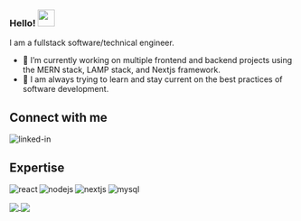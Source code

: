 ### Hello! <img src="https://raw.githubusercontent.com/MartinHeinz/MartinHeinz/master/wave.gif" width="30px">

I am a fullstack software/technical engineer.

- 🔭 I’m currently working on multiple frontend and backend projects using the MERN stack, LAMP stack, and Nextjs framework.
- 🌱 I am always trying to learn and stay current on the best practices of software development.

## Connect with me

[<img align="left" alt="linked-in" src="https://img.shields.io/badge/linkedin-%230077B5.svg?&style=for-the-badge&logo=linkedin&logoColor=white" />](https://www.linkedin.com/in/jahmaul-holmes/)
<br>
## Expertise
<img align="left" alt="react" src="https://img.shields.io/badge/react%20-%2320232a.svg?&style=for-the-badge&logo=react&logoColor=%2361DAFB" />

<img align="left" alt="nodejs" src="https://img.shields.io/badge/node.js%20-%2343853D.svg?&style=for-the-badge&logo=node.js&logoColor=white" />

<img align="left" alt="nextjs" src="https://img.shields.io/badge/next.js%20-%231877F2.svg?&style=for-the-badge&logo=next.js&logoColor=white" />

<img align="left" alt="mysql" src="https://img.shields.io/badge/mysql%20-FE7A16.svg?&style=for-the-badge&logo=mysql&logoColor=white" /><br/>

<a href="https://github.com/jholmes16">
  <img align="center" src="https://github-readme-stats.vercel.app/api/top-langs/?username=jholmes16" />
</a>
<a href="https://github.com/jholmes16/">
  <img align="center" src="https://github-readme-stats.vercel.app/api?username=jholmes16&count_private=true&hide=contribs,stars,issues" />
</a>




